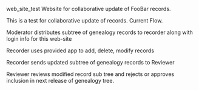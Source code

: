 web_site_test
Website for collaborative update of FooBar records.

This is a test for collaborative update of records. Current Flow.

Moderator distributes subtree of genealogy records to recorder along with login info for this web-site

Recorder uses provided app to add, delete, modify records

Recorder sends updated subtree of genealogy records to Reviewer

Reviewer reviews modified record sub tree and rejects or approves inclusion in next release of genealogy tree.

